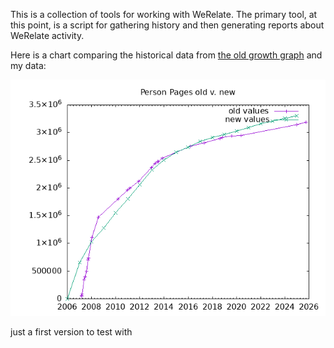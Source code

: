 This is a collection of tools for working with WeRelate.  The primary tool, at this point, is a script for gathering history and then generating reports about WeRelate activity.

Here is a chart comparing the historical data from [the old growth graph](https://www.werelate.org/wiki/Image:Werelate_growth_v2.jpg) and my data:

![old v. new person counts](reports/verify-persons.png)

just a first version to test with
